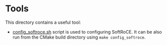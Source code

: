 # Tools

This directory contains a useful tool:

* [config_softroce.sh](config_softroce.sh) script is used to configuring SoftRoCE. It can be also run from the CMake build directory using `make config_softroce`.
